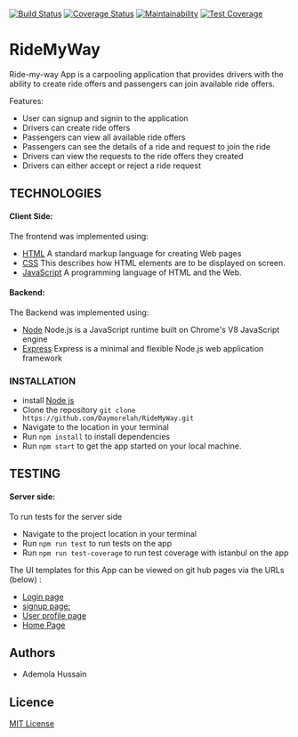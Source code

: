 [![Build Status](https://travis-ci.org/Daymorelah/RideMyWay.svg?branch=ft-user-signup-2178134)](https://travis-ci.org/Daymorelah/PostIt)
[![Coverage Status](https://coveralls.io/repos/github/Daymorelah/RideMyWay/badge.svg?branch=ft-update-user-details-2178134)](https://coveralls.io/github/Daymorelah/RideMyWay?branch=ft-update-user-details-2178134)
[![Maintainability](https://api.codeclimate.com/v1/badges/7b39a3c4a60595176942/maintainability)](https://codeclimate.com/github/Daymorelah/RideMyWay/maintainability)
[![Test Coverage](https://api.codeclimate.com/v1/badges/7b39a3c4a60595176942/test_coverage)](https://codeclimate.com/github/Daymorelah/RideMyWay/test_coverage)

# RideMyWay
Ride-my-way App is a carpooling application that provides drivers with the ability to create ride offers and passengers can join available ride offers.

Features:
- User can signup and signin to the application
- Drivers can create ride offers
- Passengers can view all available ride offers
- Passengers can see the details of a ride and request to join the ride
- Drivers can view the requests to the ride offers they created
- Drivers can either accept or reject a ride request

## TECHNOLOGIES
#### Client Side:
The frontend was implemented using:
* [HTML](https://www.w3schools.com/Html/) A standard markup language for creating Web pages
* [CSS](https://www.w3schools.com/css/css_intro.asp) This describes how HTML elements are to be displayed on screen.
* [JavaScript](https://www.w3schools.com/js/default.asp) A programming language of HTML and the Web.

#### Backend:
The Backend was implemented using: 
 * [Node](https://nodejs.org/en/) Node.js is a JavaScript runtime built on Chrome's V8 JavaScript engine
 * [Express](https://expressjs.com/) Express is a minimal and flexible Node.js web application framework 
 
 ### INSTALLATION
 * install [Node js](https://nodejs.org/en/)
 * Clone the repository `git clone https://github.com/Daymorelah/RideMyWay.git` 
 * Navigate to the location in your terminal
 * Run `npm install` to install dependencies
 * Run `npm start` to get the app started on your local machine.
 
 ## TESTING
 #### Server side:
To run tests for the server side
* Navigate to the project location in your terminal
* Run `npm run test` to run tests on the app
* Run `npm run test-coverage` to run test coverage with istanbul on the app

The UI templates for this App can be viewed on git hub pages via the URLs (below) :
* [Login page](https://daymorelah.github.io/RideMyWay/UI/html/signin.html)
* [signup page:](https://daymorelah.github.io/RideMyWay/UI/html/signup.html)
* [User profile page](https://daymorelah.github.io/RideMyWay/UI/html/profilePage.html)
* [Home Page](https://daymorelah.github.io/RideMyWay/UI/html/profilePage.html)


## Authors
* Ademola Hussain

## Licence 
[MIT License](https://github.com/Kenec/PostIt/blob/master/LICENSE)
